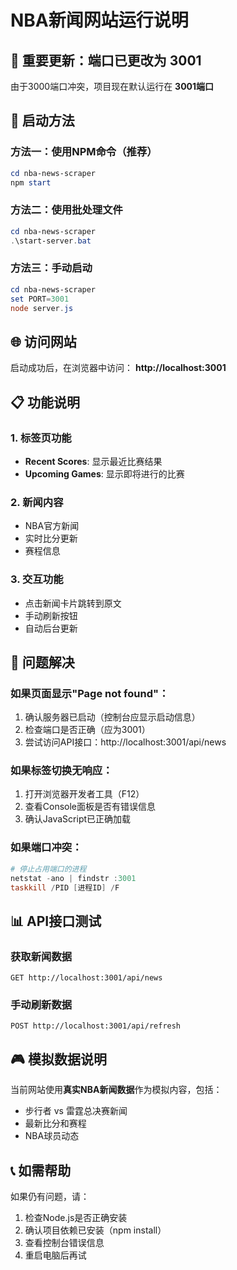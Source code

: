 # NBA新闻网站运行说明

## 🚨 重要更新：端口已更改为 3001

由于3000端口冲突，项目现在默认运行在 **3001端口**

## 🚀 启动方法

### 方法一：使用NPM命令（推荐）
```powershell
cd nba-news-scraper
npm start
```

### 方法二：使用批处理文件
```powershell
cd nba-news-scraper
.\start-server.bat
```

### 方法三：手动启动
```powershell
cd nba-news-scraper
set PORT=3001
node server.js
```

## 🌐 访问网站

启动成功后，在浏览器中访问：
**http://localhost:3001**

## 📋 功能说明

### 1. 标签页功能
- **Recent Scores**: 显示最近比赛结果
- **Upcoming Games**: 显示即将进行的比赛

### 2. 新闻内容
- NBA官方新闻
- 实时比分更新
- 赛程信息

### 3. 交互功能
- 点击新闻卡片跳转到原文
- 手动刷新按钮
- 自动后台更新

## 🔧 问题解决

### 如果页面显示"Page not found"：
1. 确认服务器已启动（控制台应显示启动信息）
2. 检查端口是否正确（应为3001）
3. 尝试访问API接口：http://localhost:3001/api/news

### 如果标签切换无响应：
1. 打开浏览器开发者工具（F12）
2. 查看Console面板是否有错误信息
3. 确认JavaScript已正确加载

### 如果端口冲突：
```powershell
# 停止占用端口的进程
netstat -ano | findstr :3001
taskkill /PID [进程ID] /F
```

## 📊 API接口测试

### 获取新闻数据
```
GET http://localhost:3001/api/news
```

### 手动刷新数据
```
POST http://localhost:3001/api/refresh
```

## 🎮 模拟数据说明

当前网站使用**真实NBA新闻数据**作为模拟内容，包括：
- 步行者 vs 雷霆总决赛新闻
- 最新比分和赛程
- NBA球员动态

## 📞 如需帮助

如果仍有问题，请：
1. 检查Node.js是否正确安装
2. 确认项目依赖已安装（npm install）
3. 查看控制台错误信息
4. 重启电脑后再试 